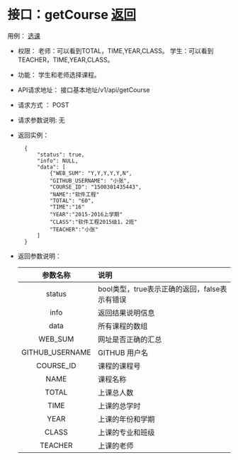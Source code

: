 ﻿﻿<!-- markdownlint-disable MD033-->
<!-- 禁止MD033类型的警告 https://www.npmjs.com/package/markdownlint -->

# 接口：getCourse  [返回](../README.md)
用例： [选课](../用例/选课.md)

- 权限：
    老师：可以看到TOTAL，TIME,YEAR,CLASS。
    学生：可以看到TEACHER，TIME,YEAR,CLASS。

- 功能：
    学生和老师选择课程。

- API请求地址：
   接口基本地址/v1/api/getCourse

- 请求方式 ：
    POST

- 请求参数说明:
    无

- 返回实例：

        {
            "status": true,
            "info": NULL,
            "data": [
                {"WEB_SUM": "Y,Y,Y,Y,Y,N",
                "GITHUB_USERNAME": "小张",
                "COURSE_ID": "1500301435443",
                "NAME":"软件工程"
                "TOTAL": "60",
                "TIME":"16"
                "YEAR":"2015-2016上学期"
                "CLASS":"软件工程2015级1，2班"
                "TEACHER":"小张"
            ]
        }

- 返回参数说明：

  |参数名称|说明|
  |:---------:|:--------------------------------------------------------|
  |status|bool类型，true表示正确的返回，false表示有错误|
  |info|返回结果说明信息|
  |data|所有课程的数组|
  |WEB_SUM|网址是否正确的汇总|
  |GITHUB_USERNAME|GITHUB 用户名|
  |COURSE_ID|课程的课程号|
  |NAME|课程名称|
  |TOTAL|上课总人数|
  |TIME|上课的总学时|
  |YEAR|上课的年份和学期|
  |CLASS|上课的专业和班级|
  |TEACHER|上课的老师|